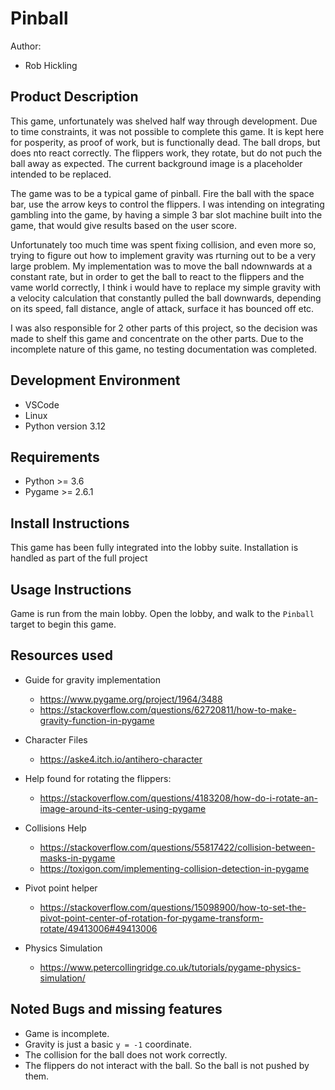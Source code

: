Pinball
=======

Author: 
- Rob Hickling

Product Description
-------------------

This game, unfortunately was shelved half way through development. Due to time constraints, it was not possible to complete this game. It is kept here for posperity, as proof of work, but is functionally dead. The ball drops, but does nto react correctly. The flippers work, they rotate, but do not puch the ball away as expected. The current background image is a placeholder intended to be replaced.

The game was to be a typical game of pinball. Fire the ball with the space bar, use the arrow keys to control the flippers. I was intending on integrating gambling into the game, by having a simple 3 bar slot machine built into the game, that would give results based on the user score.

Unfortunately too much time was spent fixing collision, and even more so, trying to figure out how to implement gravity was rturning out to be a very large problem. My implementation was to move the ball ndownwards at a constant rate, but in order to get the ball to react to the flippers and the vame world correctly, I think i would have to replace my simple gravity with a velocity calculation that constantly pulled the ball downwards, depending on its speed, fall distance, angle of attack, surface it has bounced off etc.

I was also responsible for 2 other parts of this project, so the decision was made to shelf this game and concentrate on the other parts. Due to the incomplete nature of this game, no testing documentation was completed.


Development Environment
-----------------------

- VSCode
- Linux
- Python version 3.12

Requirements
------------

- Python >= 3.6
- Pygame >= 2.6.1

Install Instructions
--------------------

This game has been fully integrated into the lobby suite.
Installation is handled as part of the full project

Usage Instructions
------------------

Game is run from the main lobby. 
Open the lobby, and walk to the `Pinball` target to begin this game.

Resources used
--------------
    
- Guide for gravity implementation
    - https://www.pygame.org/project/1964/3488
    - https://stackoverflow.com/questions/62720811/how-to-make-gravity-function-in-pygame
        
- Character Files
    - https://aske4.itch.io/antihero-character

- Help found for rotating the flippers:
    - https://stackoverflow.com/questions/4183208/how-do-i-rotate-an-image-around-its-center-using-pygame

- Collisions Help
    - https://stackoverflow.com/questions/55817422/collision-between-masks-in-pygame
    - https://toxigon.com/implementing-collision-detection-in-pygame

- Pivot point helper
    - https://stackoverflow.com/questions/15098900/how-to-set-the-pivot-point-center-of-rotation-for-pygame-transform-rotate/49413006#49413006

- Physics Simulation
    - https://www.petercollingridge.co.uk/tutorials/pygame-physics-simulation/
    
Noted Bugs and missing features
-------------------------------

- Game is incomplete.
- Gravity is just a basic `y = -1` coordinate.
- The collision for the ball does not work correctly.
- The flippers do not interact with the ball. So the ball is not pushed by them.


